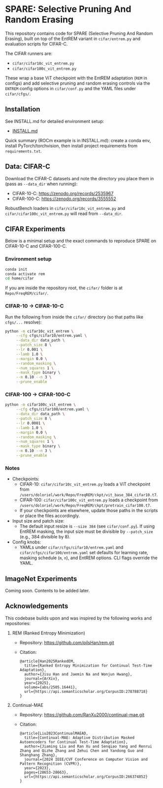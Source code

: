 # SPARE: Selective Pruning And Random Erasing

This repository contains code for SPARE (Selective Pruning And Random Erasing), built on top of the EntREM variant in `cifar/entrem.py` and evaluation scripts for CIFAR-C.

The CIFAR runners are:
- `cifar/cifar10c_vit_entrem.py`
- `cifar/cifar100c_vit_entrem.py`

These wrap a base ViT checkpoint with the EntREM adaptation (`REM` in configs) and add selective pruning and random erasing controls via the `ENTREM` config options in `cifar/conf.py` and the YAML files under `cifar/cfgs/`.

## Installation

See INSTALL.md for detailed environment setup:
- [INSTALL.md](INSTALL.md)

Quick summary (ROCm example is in INSTALL.md): create a conda env, install PyTorch/torchvision, then install project requirements from `requirements.txt`.

## Data: CIFAR-C

Download the CIFAR-C datasets and note the directory you place them in (pass as `--data_dir` when running):
- CIFAR-10-C: https://zenodo.org/records/2535967
- CIFAR-100-C: https://zenodo.org/records/3555552

RobustBench loaders in `cifar/cifar10c_vit_entrem.py` and `cifar/cifar100c_vit_entrem.py` will read from `--data_dir`.

## CIFAR Experiments

Below is a minimal setup and the exact commands to reproduce SPARE on CIFAR-10-C and CIFAR-100-C.

### Environment setup

```bash
conda init
conda activate rem
cd home/cifar
```

If you are inside the repository root, the `cifar/` folder is at `Repo/FreqREM/cifar/`.

### CIFAR-10 → CIFAR-10-C

Run the following from inside the `cifar/` directory (so that paths like `cfgs/...` resolve):

```bash
python -m cifar10c_vit_entrem \
     --cfg cfgs/cifar10/entrem.yaml \
     --data_dir data_path \
     --patch_size 8 \
     --lr 0.001 \
     --lamb 1.0 \
     --margin 0.0 \
     --random_masking \
     --num_squares 1 \
     --mask_type binary \
     --m 0.10 --n 3 \
     --prune_enable
```

### CIFAR-100 → CIFAR-100-C

```bash
python -m cifar100c_vit_entrem \
     --cfg cfgs/cifar100/entrem.yaml \
     --data_dir data_path \
     --patch_size 8 \
     --lr 0.0001 \
     --lamb 1.0 \
     --margin 0.0 \
     --random_masking \
     --num_squares 1 \
     --mask_type binary \
     --m 0.10 --n 3 \
     --prune_enable
```

### Notes

- Checkpoints:
  - CIFAR-10: `cifar/cifar10c_vit_entrem.py` loads a ViT checkpoint from `/users/doloriel/work/Repo/FreqREM/ckpt/vit_base_384_cifar10.t7`.
  - CIFAR-100: `cifar/cifar100c_vit_entrem.py` loads a checkpoint from `/users/doloriel/work/Repo/FreqREM/ckpt/pretrain_cifar100.t7`.
  - If your checkpoints are elsewhere, update those paths in the scripts or place the files accordingly.
- Input size and patch size:
  - The default input resize is `--size 384` (see `cifar/conf.py`). If using EntREM masking, the input size must be divisible by `--patch_size` (e.g., 384 divisible by 8).
- Config knobs:
  - YAMLs under `cifar/cfgs/cifar10/entrem.yaml` and `cifar/cfgs/cifar100/entrem.yaml` set defaults for learning rate, masking schedule (`m`, `n`), and EntREM options. CLI flags override the YAML.

## ImageNet Experiments

Coming soon. Contents to be added later.

## Acknowledgements

This codebase builds upon and was inspired by the following works and repositories:

1. REM (Ranked Entropy Minimization)
   - Repository: https://github.com/pilsHan/rem.git
   - Citation:
     
     ```text
     @article{Han2025RankedEM,
       title={Ranked Entropy Minimization for Continual Test-Time Adaptation},
       author={Jisu Han and Jaemin Na and Wonjun Hwang},
       journal={ArXiv},
       year={2025},
       volume={abs/2505.16441},
       url={https://api.semanticscholar.org/CorpusID:278788718}
     }
     ```

2. Continual-MAE
   - Repository: https://github.com/RanXu2000/continual-mae.git
   - Citation:
     
     ```text
     @article{Liu2023ContinualMAEAD,
       title={Continual-MAE: Adaptive Distribution Masked Autoencoders for Continual Test-Time Adaptation},
       author={Jiaming Liu and Ran Xu and Senqiao Yang and Renrui Zhang and Qizhe Zhang and Zehui Chen and Yandong Guo and Shanghang Zhang},
       journal={2024 IEEE/CVF Conference on Computer Vision and Pattern Recognition (CVPR)},
       year={2023},
       pages={28653-28663},
       url={https://api.semanticscholar.org/CorpusID:266374852}
     }
     ```
